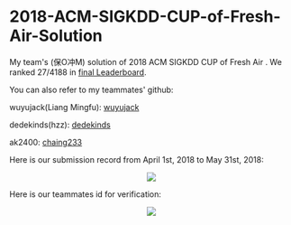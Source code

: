 # 2018-ACM-SIGKDD-CUP-of-Fresh-Air-Solution
My team's (保O冲M) solution of 2018 ACM SIGKDD CUP of Fresh Air . We ranked 27/4188 in [final Leaderboard](https://www.biendata.xyz/competition/kdd_2018/ranking_list/).

You can also refer to my teammates' github: 

  wuyujack(Liang Mingfu): [wuyujack](https://wuyujack.github.io/)

  dedekinds(hzz): [dedekinds](https://github.com/dedekinds)

  ak2400: [chaing233](https://github.com/chiang233)

Here is our submission record from April 1st, 2018 to May 31st, 2018:
<p align='center'>
  <img src='My Submission_EN.jpg'/>
</p>

Here is our teammates id for verification:
<p align='center'>
  <img src='teammate_id.png'/>
</p>
